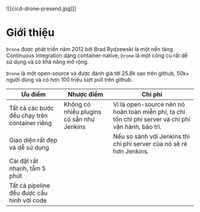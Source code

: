 ![[cicd-drone-presend.jpg]]]

# Giới thiệu

`Drone` được phát triển năm 2012 bởi Brad Rydzewski là một nền tảng Continuous Integration dạng container-native, `Drone` là một công cụ rất dễ sử dụng và có khả năng mở rộng.

`Drone` là một open-source và được đánh giá tới 25.8k sao trên github, 50k+ người dùng và có hơn 100 triệu lượt pull trên github.

Ưu điểm|Nhược điểm|Chi phí
---|---|---
Tất cả các bước đều chạy trên container riêng|Không có nhiều plugins có sẵn như Jenkins|Vì là open-source nên nó hoàn toàn miễn phí, ta chỉ tốn chi phí server và chi phí vận hành, bảo trì.
Giao diện rất đẹp và dễ sử dụng ||Nếu so sánh với Jenkins thì chi phí server của nó sẽ rẻ hơn Jenkins.
Cài đặt rất nhanh, tầm 5 phút|
Tất cả pipeline đều được cấu hình với code|
